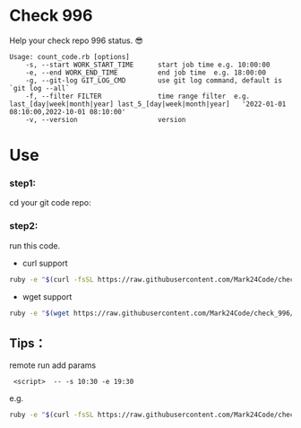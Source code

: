 # Check 996

Help your check repo 996 status. 😎

```
Usage: count_code.rb [options]
    -s, --start WORK_START_TIME      start job time e.g. 10:00:00
    -e, --end WORK_END_TIME          end job time  e.g. 18:00:00
    -g, --git-log GIT_LOG_CMD        use git log command, default is `git log --all`
    -f, --filter FILTER              time range filter  e.g. last_[day|week|month|year] last_5_[day|week|month|year]   '2022-01-01 08:10:00,2022-10-01 08:10:00'
    -v, --version                    version
```

# Use

### step1:

cd your git code repo:


### step2: 

run this code.

* curl support

```bash
ruby -e "$(curl -fsSL https://raw.githubusercontent.com/Mark24Code/check_996/main/check_996.rb)"
```

* wget support

```bash
ruby -e "$(wget https://raw.githubusercontent.com/Mark24Code/check_996/main/check_996.rb -O -)"
```

## Tips：

remote run add params 

```
 <script>  -- -s 10:30 -e 19:30
```

e.g.

```bash
ruby -e "$(curl -fsSL https://raw.githubusercontent.com/Mark24Code/check_996/main/check_996.rb)" -- -s 10:30 -e 19:30
```

